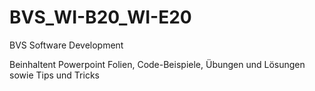# BVS_WI-B20_WI-E20
BVS Software Development

Beinhaltent Powerpoint Folien, Code-Beispiele, Übungen und Lösungen sowie Tips und Tricks
